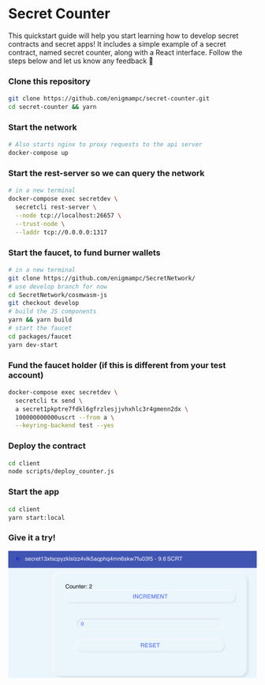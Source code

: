 # Secret Counter

This quickstart guide will help you start learning how to develop secret contracts and secret apps! It includes a simple example of a secret contract, named secret counter, along with a React interface. Follow the steps below and let us know any feedback 🙂

### Clone this repository
```bash
git clone https://github.com/enigmampc/secret-counter.git
cd secret-counter && yarn
```

### Start the network
```bash
# Also starts nginx to proxy requests to the api server
docker-compose up
```

### Start the rest-server so we can query the network
```bash
# in a new terminal
docker-compose exec secretdev \
  secretcli rest-server \
  --node tcp://localhost:26657 \
  --trust-node \
  --laddr tcp://0.0.0.0:1317
```

### Start the faucet, to fund burner wallets
```bash
# in a new terminal
git clone https://github.com/enigmampc/SecretNetwork/
# use develop branch for now
cd SecretNetwork/cosmwasm-js
git checkout develop
# build the JS components
yarn && yarn build
# start the faucet
cd packages/faucet
yarn dev-start
```

### Fund the faucet holder (if this is different from your test account)
```bash
docker-compose exec secretdev \
  secretcli tx send \
  a secret1pkptre7fdkl6gfrzlesjjvhxhlc3r4gmenn2dx \
  100000000000uscrt --from a \
  --keyring-backend test --yes
```

### Deploy the contract
```bash
cd client
node scripts/deploy_counter.js
```

### Start the app
```bash
cd client
yarn start:local
```

### Give it a try!
![](images/gui.png)
